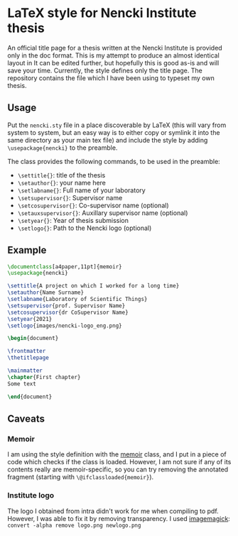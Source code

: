 # LaTeX style for Nencki Institute thesis

An official title page for a thesis written at the Nencki Institute is provided only in the doc format.
This is my attempt to produce an almost identical layout in 
It can be edited further, but hopefully this is good as-is and will save your time.
Currently, the style defines only the title page.
The repository contains the file which I have been using to typeset my own thesis.

## Usage
Put the `nencki.sty` file in a place discoverable by LaTeX (this will vary from system to system, but an easy way is to either copy or symlink it into the same directory as your main tex file) and include the style by adding `\usepackage{nencki}` to the preamble.

The class provides the following commands, to be used in the preamble:

* `\settitle{}`: title of the thesis
* `\setauthor{}`: your name here
* `\setlabname{}`: Full name of your laboratory
* `\setsupervisor{}`: Supervisor name
* `\setcosupervisor{}`: Co-supervisor name (optional)
* `\setauxsupervisor{}`: Auxillary supervisor name (optional)
* `\setyear{}`: Year of thesis submission
* `\setlogo{}`: Path to the Nencki logo (optional)

## Example

```LaTeX
\documentclass[a4paper,11pt]{memoir}
\usepackage{nencki}

\settitle{A project on which I worked for a long time}
\setauthor{Name Surname}
\setlabname{Laboratory of Scientific Things}
\setsupervisor{prof. Supervisor Name}
\setcosupervisor{dr CoSupervisor Name}
\setyear{2021}
\setlogo{images/nencki-logo_eng.png}

\begin{document}

\frontmatter
\thetitlepage

\mainmatter
\chapter{First chapter}
Some text

\end{document}
```

## Caveats

### Memoir
I am using the style definition with the [memoir](https://ctan.org/pkg/memoir) class, and I put in a piece of code which checks if the class is loaded.
However, I am not sure if any of its contents really are memoir-specific, so you can try removing the annotated fragment (starting with `\@ifclassloaded{memoir}`).

### Institute logo
The logo I obtained from intra didn't work for me when compiling to pdf. However, I was able to fix it by removing transparency. I used [imagemagick](https://imagemagick.org/index.php):
```convert -alpha remove logo.png newlogo.png```
